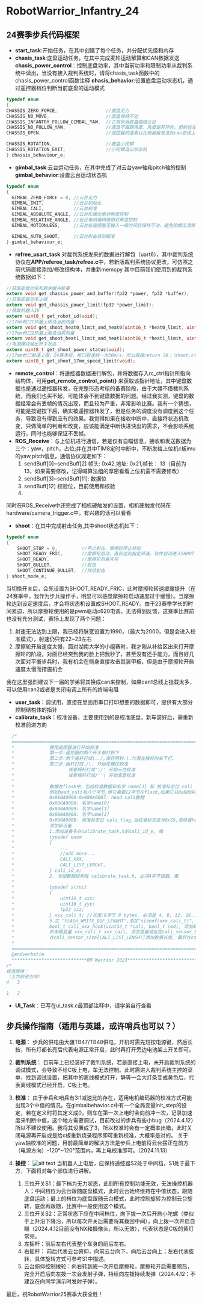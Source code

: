 # RobotWarrior_Infantry_24

## 24赛季步兵代码框架
- **start_task**:开始任务，在其中创建了每个任务，并分配优先级和内存
-  **chasis_task**:底盘运动任务，在其中完成麦轮运动解算和CAN数据发送
  **chasis_power_control**：控制底盘功率，其中当前功率和限制功率从裁判系统中读出，当没有接入裁判系统时，请将chasis_task函数中的chasis_power_control函数注释
  **chasis_behavior**:设置底盘运动状态机，通过遥控器档位判断当前底盘的运动模式
  ```c
  typedef enum
{
  CHASSIS_ZERO_FORCE,                  //底盘无力
  CHASSIS_NO_MOVE,                     //底盘保持不动
  CHASSIS_INFANTRY_FOLLOW_GIMBAL_YAW,  //正常步兵底盘跟随云台
  CHASSIS_NO_FOLLOW_YAW,               //底盘不跟随角度，角度是开环的，但前后左右是有速度环
  CHASSIS_OPEN,                        //遥控器的值乘以比例直接发送到can总线上

  CHASSIS_ROTATION,                    //底盘小陀螺
  CHASSIS_ROTATION_EXIT,               //小陀螺退出状态机
} chassis_behaviour_e;
```
  
  
- **gimbal_task**:云台运动任务，在其中完成了对云台yaw轴和pitch轴的控制
  **gimbal_behavior**:设置云台运动状态机
```c
typedef enum
{
  GIMBAL_ZERO_FORCE = 0, //云台无力
  GIMBAL_INIT,           //云台初始化
  GIMBAL_CALI,           //云台校准
  GIMBAL_ABSOLUTE_ANGLE, //云台陀螺仪绝对角度控制
  GIMBAL_RELATIVE_ANGLE, //云台电机编码值相对角度控制
  GIMBAL_MOTIONLESS,     //云台在遥控器无输入一段时间后保持不动，避免陀螺仪漂移

  GIMBAL_AUTO_SHOOT,     //云台射击自动瞄准
} gimbal_behaviour_e;
```
- **refree_usart_task**:对裁判系统发来的数据进行解包（uart6），其中裁判系统协议在**APP/referee_task/refree.c**中，若新版裁判系统协议更改，可仿照之前代码直接添加/修改结构体，并重新memcpy
其中目前我们使用到的裁判系统数据如下：
```c
//获取底盘功率和剩余缓冲能量
extern void get_chassis_power_and_buffer(fp32 *power, fp32 *buffer);
//获取底盘功率上限
extern void get_chassis_power_limit(fp32 *power_limit);
//获取机器人ID
extern uint8_t get_robot_id(void);
//17mm枪口1热量上限及当前热量
extern void get_shoot_heat0_limit_and_heat0(uint16_t *heat0_limit, uint16_t *heat0);
//17mm枪口2热量上限及当前热量
extern void get_shoot_heat1_limit_and_heat1(uint16_t *heat1_limit, uint16_t *heat1);
//电源模块输出开关状态
extern uint8_t get_shoot_power_status(void);
//17mm枪口射速上限，24赛季后，枪口射速统一为30m/s，所以直接return 30；（shoot.c中我懒得改了）
extern uint8_t get_shoot_17mm_speed_limit(void);
```

- **remote_control**：将遥控器数据进行解包，并将数据存入rc_ctrl指针所指向结构体，可用**get_remote_control_point()** 来获取该指针地址，其中键盘数据也是通过遥控器转发，在完整形态考核的备赛阶段，由于大疆不借裁判系统，而我们也买不起，可能体会不到键盘数据的问题。经过我实测，键盘的数据经常会有丢帧的情况出现，而且较为严重，非常影响比赛。我有一个猜想，可能是按键按下后，确实被遥控器转发了，但是任务的调度没有调度到这个任务，导致没有得到应有的效果。我觉得如果在接收中断中，直接将状态机改变，只做简单的判断和改变，应该能满足中断快进快出的需求，不会影响系统运行，同时也能够保证不丢帧。
- **ROS_Receive**：与上位机进行通信，若是仅有自瞄信息，接收和发送数据为三个：yaw，pitch，占位;并在其中TIM8定时中断中，不断发给上位机c板imu的yaw,pitch信息，通信协议规定如下：
   1. sendBuff[0]~sendBuff[2] 帧头: 0x42,地址: 0x21,帧长： 13（目前为13，如果需要修改，记得喊算法组的厚密看看上位机需不需要修改）
   2. sendBuff[3]~sendBuff[11]: 数据位
   3. sendBuff[12] 校验位，目前使用和校验
   4. 
同时在ROS_Receive中还完成了相机硬触发的设置，相机硬触发代码在hardware/camera_trigger.c中，有兴趣的话可以看看
- **shoot**：在其中完成射击任务,其中shoot状态机如下：
```c
typedef enum
{
    SHOOT_STOP = 0,         //停止射击，摩擦轮停止转动
    SHOOT_READY_FRIC,       //摩擦轮启动，直到达到指定转速，软件自动进入SHOOT_READY
    SHOOT_READY,            //摩擦轮热身完毕 
    SHOOT_BULLET,           //射击
    SHOOT_CONTINUE_BULLET,  //持续射击
} shoot_mode_e;
```
当切换开关后，会先设置为SHOOT_READY_FRIC，此时摩擦轮转速缓缓提升（在24赛季中，我作为步兵操作手，明显可以感觉摩擦轮启动速度过于缓慢）。当摩擦轮达到设定速度后，才会将状态机设置成SHOOT_READY。由于23赛季学长的时间紧迫，所以摩擦轮使用的是pwm驱动c620电调，无法得到反馈，这赛季比赛前也没有充分测试，赛场上发现了两个问题：
1. 射速无法达到上限，我已经将脉宽设置为1990，（最大为2000，但是会进入校准模式），射速仍只有22~23左右
2. 摩擦轮开启速度太慢，面对湖南大学的小组赛时，我才刚从补给区出来打开摩擦轮的阶段，对面已经突到我的脸上把我秒了，甚至没有还手能力，而且好几次面对平衡步兵时，我有机会在侧身直接攻击其装甲板，但是由于摩擦轮开启速度太慢而措施机会

我在这里强烈建议下一届的学弟将其换成can来控制，如果can1总线上挂载太多，可以使用can2或者是关闭电调上所有的终端电阻

- **user_task**：调试用，直接在里面用串口打印想要的数据即可，提供有大部分控制结构体的指针
- **calibrate_task**：校准设备，主要使用到的是校准底盘，新车装好后，需重新校准前进方向
```c
  /*
  ==============================================================================
  *             使用遥控器进行开始校准
  *             第一步:遥控器的两个开关都打到下
  *             第二步:两个摇杆打成\../,保存两秒.\.代表左摇杆向右下打.
  *             第三步:摇杆打成./\. 开始陀螺仪校准
  *                    或者摇杆打成'\/' 开始云台校准
  *                    或者摇杆打成/''\ 开始底盘校准
  *
  *             数据在flash中，包括校准数据和名字 name[3] 和 校准标志位 cali_flag
  *             例如head_cali有八个字节,但它需要12字节在flash,如果它从0x080A0000开始
  *             0x080A0000-0x080A0007: head_cali数据
  *             0x080A0008: 名字name[0]
  *             0x080A0009: 名字name[1]
  *             0x080A000A: 名字name[2]
  *             0x080A000B: 校准标志位 cali_flag,当校准标志位为0x55,意味着head_cali已经校准了
  *             添加新设备
  *             1.添加设备名在calibrate_task.h的cali_id_e, 像
  *             typedef enum
  *             {
  *                 ...
  *                 //add more...
  *                 CALI_XXX,
  *                 CALI_LIST_LENGHT,
  *             } cali_id_e;
  *             2. 添加数据结构在 calibrate_task.h, 必须4字节倍数，像
  *
  *             typedef struct
  *             {
  *                 uint16_t xxx;
  *                 uint16_t yyy;
  *                 fp32 zzz;
  *             } xxx_cali_t; //长度:8字节 8 bytes, 必须是 4, 8, 12, 16...
  *             3.在 "FLASH_WRITE_BUF_LENGHT",添加"sizeof(xxx_cali_t)", 和实现新函数
  *             bool_t cali_xxx_hook(uint32_t *cali, bool_t cmd), 添加新名字在 "cali_name[CALI_LIST_LENGHT][3]"
  *             和申明变量 xxx_cali_t xxx_cail, 添加变量地址在cali_sensor_buf[CALI_LIST_LENGHT]
  *             在cali_sensor_size[CALI_LIST_LENGHT]添加数据长度, 最后在cali_hook_fun[CALI_LIST_LENGHT]添加函数
  *
  ==============================================================================
  @endverbatim
  ****************************RM Warrior 2023****************************
/*
校准顺序：
（上为前进方向）
4   3

1   2
```

- **UI_Task**：已写在ui_task.c最顶部注释中，请学弟自行查看

## 步兵操作指南（适用与英雄，或许哨兵也可以？）
1. **电源**：
  步兵的供电由大疆TB47/TB48供电，开机时需先短按电源键，然后长按，所有灯都长亮后代表电源正常开启，此时再打开旁边电池架上开关即可。
2. **裁判系统**：
  目前车上已经装好了裁判系统，若是直接上电，未开启裁判系统的调试模式，会导致不给C板上电，车无法控制。此时需进入裁判系统主控的菜单，找到调试设置，把其中的离线模式打开，静等一会大灯条变成黄色后，代表离线模式已经开启，C板上电。
3. **校准**：
  由于步兵和哨兵有3:1减速比的存在，适用电机编码器的校准方式可能出现3个中值的情况，在gimbalbehavior.c中有一个全局变量init_step的设定，若在定义时将其定义成0，则车在第一次上电时会向前冲一次，记录加速度来判断中值，这个地方需要调试，目前改过的步兵有些小bug（2024.4.12）所以不建议使用。我将其设置成了3，所以校准时会有一定概率出错，此时关闭电源再开启或是给c板重新烧录程序即可重新校准，大概率是对的。
关于yaw轴校准的问题，目前最简单的解决方法是步兵上电前将云台摆正在前方（电源方向）-120°~120°范围内，再上电校准即可。（2024.11.13）
5. **操控**：
  ![alt text](img/image.png)
  当机器人上电后，应保持遥控器S2处于中间档，S1处于最下方，下面将对每个部位进行讲解。
    
    1.  三位开关S1：最下档为无力状态，此刻所有控制功能无效，无法操控机器人；中间档位为云台跟随底盘模式，此时云台始终维持在中值状态，跟随底盘运动；最上的档位为底盘跟随云台模式，此时控制旋转为控制云台旋转，底盘再跟随，比赛中一般使用这个模式。
    1. 三位开关S2：正常状态下应在中间档位，向下拨一次后开启小陀螺（类似于上升沿下降沿，所以每次开关后需要将其拨回中间），向上拨一次开启自瞄（2024.4.12目前没有NX和摄像头，所以无效），代表状态是C板的黄灯常亮。
    1. 左摇杆：前后左右代表整个车身的前后左右。
    1. 右摇杆： 前后代表云台俯仰，向前云台向下，向后云台向上；左右代表旋转，具体旋转方式可参考S1中描述。
    1. 云台俯仰控制拨轮：向右转到底一次开启摩擦轮，摩擦轮开启需要预热，完全开启后向左拨一次会发射子弹，持续向左拨持续发弹（2024.4.12：不建议在向同学演示时发射子弹）。


<!-- ## 写在最后
作为24赛季电控组组长和步兵操作手，我对于本赛季的成果不是特别满意。
**关于组内方面：**
1. 我的任务安排不合理，不应该简单的将分组分为英雄/步兵/哨兵三个组，因为每个兵种的任务量完全不同，比如任务最少的英雄，在基本功能完成后，没能投入到其他两台车的研发，导致工期紧张。
2. 对于去年学长的代码，没有进行较大的优化，我们的工作可以看作是对于去年的复现和debug，加入的东西确实不多，哨兵除外，但是由于硬件问题，哨兵在最后一场中，没能正确的启动nx，算是一个遗憾吧
3. 对于大二的同学管理不完善，没能充分调动全体成员的能力来办事，这一点我就很羡慕机械组的成员，他们基本全员在线，都能干活的。下一届的电控组长可以向机械组取取经

**关于全队方面：**
1. 全队任务管理不够到位，没有一个类似项管的角色来对队伍统筹管理，队长在此方面有些欠缺
2. 在赛前没有合适的场地来练车，首先得有能跑的地方，实验室太小太乱了，这次甚至没有借到大创的实验室，我觉得真的有个场地的话，至少大家都能练练吧，不至于我们参加步兵对抗赛的队友，基本都是一次没练过车的；其次没有测发弹的地方，我之前天真的觉得把pwm波脉宽改成1990就没问题了，直到比赛才发现射速仍然只有23~24，且不够稳定
3. 全队整体开始工作的时间较晚，去年比完赛后到23年下半年，机械把所有的车给拆了，导致电控不能调，进而导致算法不能调，如果这赛季可以，我建议至少保留1到2台车，给充分的调试时间。当然，也有我们自身懈怠的原因，其实大部分工作也是从我大三上考完期末，搞完整形态考核的时候才开始，时间较晚。
RobotWarrior的24赛季告一段落了，这次比赛我们成功出了线，进入了16强，输给了湖北站冠军桂信科。但是说实话，能出线很大一部分原因是运气因素，我们比赛中真的出现了不少问题，包括英雄的卡弹，一侧摩擦轮不转；步兵校准中值；哨兵的自瞄开启和小陀螺速度过慢。
对于这次比赛而言，稳定性还是不行，下一届如果有机会，一定要将时间把握好，最晚最晚，留出两周的时间给练习比赛，包括各种操作，裁判端开启等平日里想不到的，但说操控这一点，鼠标操作和遥控器操作都是天差地别，很多地方调车的时候想不到，需要大量的测试练习来发现。 -->
最后，祝RobotWarrior25赛季大获全胜！
